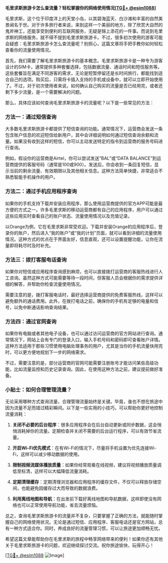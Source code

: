 **毛里求斯旅游卡怎么查流量？轻松掌握你的网络使用情况[[TG💪+ @esim1088](https://t.me/s/esim1088)]**

毛里求斯，这个位于印度洋上的天堂小岛，以其碧海蓝天、白沙滩和丰富的自然美景闻名于世。对于许多旅行者来说，来到这样一个美丽的地方，除了欣赏大自然的鬼斧神工，还能享受到便利的互联网服务，无疑是锦上添花的一件事。而说到毛里求斯的网络服务，就不得不提到毛里求斯旅游卡。不过，很多初次使用的游客可能会疑惑：毛里求斯旅游卡怎么查流量呢？别担心，这篇文章将手把手教你如何轻松查看你的流量使用情况。

首先，我们需要了解毛里求斯旅游卡的基本概念。毛里求斯旅游卡是一种专为游客设计的SIM卡，通常提供多种套餐选择，包括数据流量、通话时间和短信服务等。这些套餐旨在满足不同游客的需求，无论是短暂停留还是长时间旅行，都能找到适合自己的选项。购买后，只需将卡插入支持的手机或设备中，就可以立即开始使用了。不过，对于初次使用者来说，如何确认自己购买的流量是否已经用完，或者还剩下多少流量，是一个需要解决的问题。

那么，具体应该如何查询毛里求斯旅游卡的流量呢？以下是一些常见的方法：

### 方法一：通过短信查询

大多数毛里求斯旅游卡都提供了短信查询的功能。通常情况下，运营商会发送一条包含账户信息的欢迎短信给新用户，其中会详细说明如何通过短信查询余额和流量。如果没有收到这样的短信，你可以主动发送特定的指令到运营商的服务号码进行查询。

例如，假设你的运营商是Airtel，你可以尝试发送“BAL”或“DATA BALANCE”到运营商提供的客服号码（通常是100或900）。发送后，你会收到一条回复短信，显示当前的剩余流量、有效期限以及其他相关信息。这种方法简单快捷，非常适合不熟悉智能手机操作的用户。

### 方法二：通过手机应用程序查询

如果你的手机支持下载并安装应用程序，那么使用运营商提供的官方APP可能是最方便的方式之一。许多毛里求斯的移动运营商都有自己的应用程序，用户可以通过这些应用实时查看自己的账户状态、流量使用情况以及充值记录。

以Orange为例，它在毛里求斯非常受欢迎。下载并安装Orange的应用程序后，登录你的账户，然后进入“我的账户”或“我的计划”页面，就可以看到详细的流量使用情况。这种方式的优点在于界面友好，信息直观，还可以设置提醒功能，让你在流量即将耗尽时及时补充。

### 方法三：拨打客服电话查询

如果你对短信或应用程序查询感到麻烦，也可以直接拨打运营商的客服热线进行人工咨询。虽然这种方式可能需要等待一段时间，但客服人员会根据你的需求提供详细的解答，并帮助你检查流量使用情况。

需要注意的是，拨打客服电话时，最好选择运营商提供的免费客服热线，这样可以避免额外的通话费用。此外，在拨打电话之前，确保你的手机有足够的电量和信号，以免中断通话影响查询结果。

### 方法四：通过官网查询

如果你有电脑或者其他电子设备，也可以通过访问运营商的官方网站进行查询。通常情况下，网站上会有专门的登录入口，输入手机号码和密码即可查看账户详情。这种方法适用于那些习惯使用电脑处理事务的用户，尤其是当你的手机流量快用完时，可以更方便地规划下一步的网络需求。

不过，需要注意的是，部分运营商的官网可能需要注册账号才能访问某些高级功能，比如流量监控和历史记录查询。因此，在使用这种方法之前，建议提前做好准备。

### 小贴士：如何合理管理流量？

无论采用哪种方式查询流量，合理管理流量始终是关键。毕竟，谁也不想在旅途中因为流量不足而错过精彩瞬间。以下是一些实用的小技巧，可以帮助你更好地控制流量消耗：

1. **关闭不必要的后台程序**：很多应用程序会在后台自动更新或同步数据，这会悄悄消耗掉你的流量。定期检查并关闭不需要的后台运行程序，可以有效节省流量。
   
2. **开启Wi-Fi优先模式**：在有Wi-Fi的情况下，尽量将手机设置为优先连接Wi-Fi，这样可以减少移动数据的使用。

3. **限制视频流媒体播放质量**：如果你经常观看在线视频，建议将视频播放质量调低至标清，这样可以大幅降低流量消耗。

4. **定期清理缓存**：定期清理浏览器和应用程序的缓存文件，不仅可以释放存储空间，也能避免因缓存过大而导致的数据浪费。

5. **利用离线地图和导航**：在出发前下载好离线地图和导航数据，这样即使没有网络也可以正常使用导航功能，省去流量烦恼。

总之，查询毛里求斯旅游卡的流量并不复杂，只要掌握了正确的方法，就能随时掌握自己的网络使用状况。无论是通过短信、应用程序、客服电话还是官方网站，总有一种方式适合你。同时，养成良好的流量管理习惯，可以让旅途更加顺畅无忧。

希望这篇文章能帮助你在毛里求斯的旅程中畅享网络带来的便利！如果你还有其他关于毛里求斯旅游卡的问题，欢迎继续探讨交流。祝你旅途愉快，玩得开心！

[[TG💪+ @esim1088](https://t.me/s/esim1088) ![Image](https://i.postimg.cc/4NQfJmqS/Snipaste-2025-05-13-00-14-12.png)]